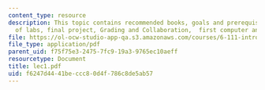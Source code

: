 ```yaml
---
content_type: resource
description: This topic contains recommended books, goals and prerequisite, overview
  of labs, final project, Grading and Collaboration,  first computer and digital systems.
file: https://ol-ocw-studio-app-qa.s3.amazonaws.com/courses/6-111-introductory-digital-systems-laboratory-spring-2006/f6247d4441beccc80d4f786c8de5ab57_lec1.pdf
file_type: application/pdf
parent_uid: f75f75e3-2475-7fc9-19a3-9765ec10aeff
resourcetype: Document
title: lec1.pdf
uid: f6247d44-41be-ccc8-0d4f-786c8de5ab57
---
```

